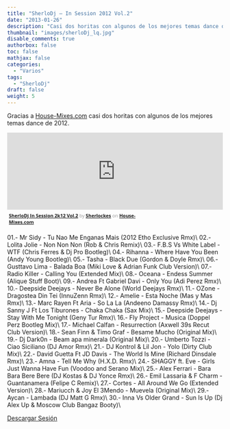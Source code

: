 ```yaml
---
title: "SherloDj – In Session 2012 Vol.2"
date: "2013-01-26"
description: "Casi dos horitas con algunos de los mejores temas dance de 2012"
thumbnail: "images/sherloDj_lq.jpg"
disable_comments: true
authorbox: false
toc: false
mathjax: false
categories:
  - "Varios"
tags:
  - "SherloDj"
draft: false
weight: 5
---
```

Gracias a [House-Mixes.com][1] casi dos horitas con algunos de los mejores temas dance de 2012.

<iframe width="100%" height="180" src="https://www.house-mixes.com/sharewidget/iframe/?autoplay=false&feed=%2fapi%2fShareWidget%2fSingle%2faudios-247430" frameborder="0"></iframe><div style="clear:both; height:3px; width:300;"></div><p style="display:block; font-size:11px; font-family: 'Open Sans', Helvetica, Arial, sans-serif; margin:0; padding: 3px 4px; color:#999; width:300;"><a href='http://www.house-mixes.com/profile/Sherlockes/play/sherlodj-in-session-2k12-vol2'><strong>SherloDj   In Session 2k12 Vol.2</strong></a> by <a href='http://www.house-mixes.com/profile/Sherlockes'><strong>Sherlockes</strong></a> on <a href='https://www.house-mixes.com'><strong>House-Mixes.com</strong></a></p><div style="clear:both; height:3px;"></div>

01.- Mr Sidy - Tu Nao Me Enganas Mais (2012 Etho Exclusive Rmx)\\
02.- Lolita Jolie - Non Non Non (Rob & Chris Remix)\\
03.- F.B.S Vs White Label - WTF (Chris Ferres & Dj Pro Bootleg)\\
04.- Rihanna - Where Have You Been (Andy Young Bootleg)\\
05.- Tasha - Black Due (Gordon & Doyle Rmx)\\
06.- Gusttavo Lima - Balada Boa (Miki Love & Adrian Funk Club Version)\\
07.- Radio Killer - Calling You (Extended Mix)\\
08.- Oceana - Endess Summer (Alique Stuff Boot)\\
09.- Andrea Ft Gabriel Davi - Only You (Adi Perez Rmx)\\
10.- Deepside Deejays - Never Be Alone (World Deejays Rmx)\\
11.- OZone - Dragostea Din Tei (InnuZenn Rmx)\\
12.- Amelie - Esta Noche (Mas y Mas Rmx)\\
13.- Marc Rayen Ft Aria - So La La (Andeeno Damassy Rmx)\\
14.- Dj Sanny J Ft Los Tiburones - Chaka Chaka (Sax Mix)\\
15.- Deepside Deejays - Stay With Me Tonight (Geny Tur Rmx)\\
16.- Fly Project - Musica (Doppel Perz Bootleg Mix)\\
17.- Michael Calfan - Resurrection (Axwell 39s Recut Club Version)\\
18.- Sean Finn & Timo Graf - Besame Mucho (Original Mix)\\
19.- Dj Dark0n - Beam apa minerala (Original Mix)\\
20.- Umberto Tozzi - Ciao Siciliano (DJ Amor Rmx)\\
21.- DJ Kontrol & Lil Jon - Yolo (Dirty Club Mix)\\
22.- David Guetta Ft JD Davis - The World Is Mine (Richard Dinsdale Rmx)\\
23.- Amna - Tell Me Why (H.X.D. Rmx)\\
24.- SHAGGY ft. Eve - Girls Just Wanna Have Fun (Voodoo and Serano Mix)\\
25.- Alex Ferrari - Bara Bara Bere Bere (DJ Kostas & DJ Yonce Rmx)\\
26.- Emil Lassaria & F Charm - Guantanamera (Felipe C Remix)\\
27.- Cortes - All Around We Go (Extended Version)\\
28.- Mariucch & Joy El 3Mendo - Muevela (Original Mix)\\
29.- Aycan - Lambada (DJ Matt G Rmx)\\
30.- Inna Vs Older Grand - Sun Is Up (Dj Alex Up & Moscow Club Bangaz Booty)\\

[Descargar Sesión][2]

[1]: https://www.house-mixes.com
[2]: https://www.house-mixes.com/profile/Sherlockes/play/sherlodj-in-session-2k12-vol2